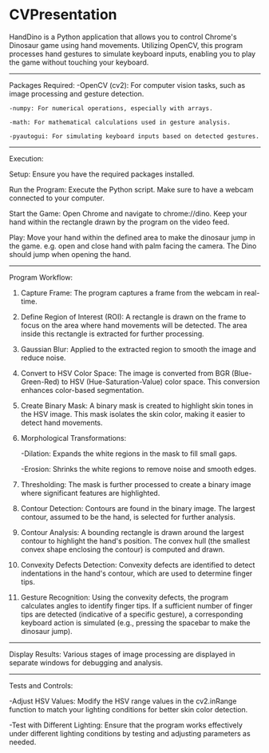 # CVPresentation

HandDino is a Python application that allows you to control Chrome's Dinosaur game using hand movements. Utilizing OpenCV, this program processes hand gestures to simulate keyboard inputs, enabling you to play the game without touching your keyboard.

------------------------------------------------------------------------------

Packages Required:
    -OpenCV (cv2): For computer vision tasks, such as image processing and gesture detection.

    -numpy: For numerical operations, especially with arrays.

    -math: For mathematical calculations used in gesture analysis.

    -pyautogui: For simulating keyboard inputs based on detected gestures.

------------------------------------------------------------------------------

Execution:

Setup: Ensure you have the required packages installed. 

Run the Program: Execute the Python script. Make sure to have a webcam connected to your computer.

Start the Game:
Open Chrome and navigate to chrome://dino.
Keep your hand within the rectangle drawn by the program on the video feed.

Play:
Move your hand within the defined area to make the dinosaur jump in the game. e.g. open and close hand with palm facing the camera. 
The Dino should jump when opening the hand.

------------------------------------------------------------------------------
Program Workflow:

1. Capture Frame:
The program captures a frame from the webcam in real-time.

2. Define Region of Interest (ROI):
A rectangle is drawn on the frame to focus on the area where hand movements will be detected.
The area inside this rectangle is extracted for further processing.

3. Gaussian Blur:
Applied to the extracted region to smooth the image and reduce noise.

4. Convert to HSV Color Space:
The image is converted from BGR (Blue-Green-Red) to HSV (Hue-Saturation-Value) color space. This conversion enhances color-based segmentation.

5. Create Binary Mask:
A binary mask is created to highlight skin tones in the HSV image. This mask isolates the skin color, making it easier to detect hand movements.

6. Morphological Transformations:

    -Dilation: Expands the white regions in the mask to fill small gaps.

    -Erosion: Shrinks the white regions to remove noise and smooth edges.

7. Thresholding:
The mask is further processed to create a binary image where significant features are highlighted.

8. Contour Detection:
Contours are found in the binary image. The largest contour, assumed to be the hand, is selected for further analysis.

9. Contour Analysis:
A bounding rectangle is drawn around the largest contour to highlight the hand's position.
The convex hull (the smallest convex shape enclosing the contour) is computed and drawn.

10. Convexity Defects Detection:
Convexity defects are identified to detect indentations in the hand's contour, which are used to determine finger tips.

11. Gesture Recognition:
Using the convexity defects, the program calculates angles to identify finger tips.
If a sufficient number of finger tips are detected (indicative of a specific gesture), a corresponding keyboard action is simulated (e.g., pressing the spacebar to make the dinosaur jump).

------------------------------------------------------------------------------

Display Results:
Various stages of image processing are displayed in separate windows for debugging and analysis.

------------------------------------------------------------------------------

Tests and Controls:

  -Adjust HSV Values: Modify the HSV range values in the cv2.inRange function to match your lighting conditions for better skin color detection.

  -Test with Different Lighting: Ensure that the program works effectively under different lighting conditions by testing and adjusting parameters as needed.
